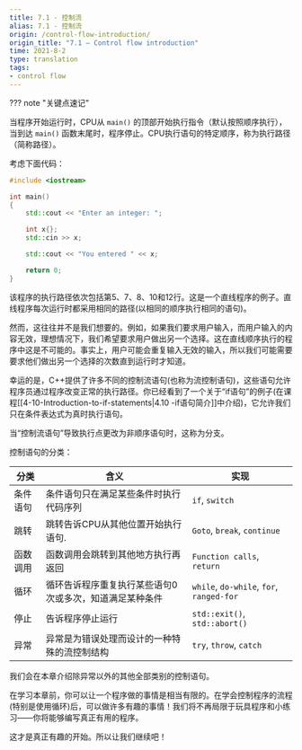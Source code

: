 ```yaml
---
title: 7.1 - 控制流
alias: 7.1 - 控制流
origin: /control-flow-introduction/
origin_title: "7.1 — Control flow introduction"
time: 2021-8-2
type: translation
tags:
- control flow
---
```


??? note "关键点速记"
	


当程序开始运行时，CPU从 `main()` 的顶部开始执行指令（默认按照顺序执行），当到达 `main()` 函数末尾时，程序停止。CPU执行语句的特定顺序，称为执行路径（简称路径）。

考虑下面代码：

```cpp
#include <iostream>

int main()
{
    std::cout << "Enter an integer: ";

    int x{};
    std::cin >> x;

    std::cout << "You entered " << x;

    return 0;
}
```

该程序的执行路径依次包括第5、7、8、10和12行。这是一个直线程序的例子。直线程序每次运行时都采用相同的路径(以相同的顺序执行相同的语句)。

然而，这往往并不是我们想要的。例如，如果我们要求用户输入，而用户输入的内容无效，理想情况下，我们希望要求用户做出另一个选择。这在直线顺序执行的程序中这是不可能的。事实上，用户可能会重复输入无效的输入，所以我们可能需要要求他们做出另一个选择的次数直到运行时才知道。

幸运的是，C++提供了许多不同的控制流语句(也称为流控制语句)，这些语句允许程序员通过程序改变正常的执行路径。你已经看到了一个关于“if语句”的例子(在课程[[4-10-Introduction-to-if-statements|4.10 -if语句简介]]中介绍)，它允许我们只在条件表达式为真时执行语句。

当“控制流语句”导致执行点更改为非顺序语句时，这称为分支。

控制语句的分类：

|分类	|含义	|实现|
|---|---|---|
|条件语句	|条件语句只在满足某些条件时执行代码序列	|`if`, `switch`|
|跳转	|跳转告诉CPU从其他位置开始执行语句.	|`Goto`, `break`, `continue`|
|函数调用	|函数调用会跳转到其他地方执行再返回	|`Function calls`, `return`|
|循环	|循环告诉程序重复执行某些语句0次或多次，知道满足某种条件|`while`, `do-while`, `for`, `ranged-for`|
|停止	|告诉程序停止运行|`std::exit()`, `std::abort()`|
|异常	|异常是为错误处理而设计的一种特殊的流控制结构	|`try`, `throw`, `catch`|


我们会在本章介绍除异常以外的其他全部类别的控制语句。

在学习本章前，你可以让一个程序做的事情是相当有限的。在学会控制程序的流程(特别是使用循环)后，可以做许多有趣的事情！我们将不再局限于玩具程序和小练习——你将能够编写真正有用的程序。

这才是真正有趣的开始。所以让我们继续吧！